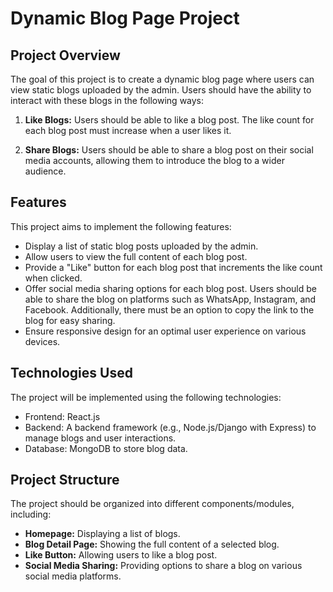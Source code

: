 # Dynamic Blog Page Project

## Project Overview

The goal of this project is to create a dynamic blog page where users can view static blogs uploaded by the admin. Users should have the ability to interact with these blogs in the following ways:

1. **Like Blogs:** Users should be able to like a blog post. The like count for each blog post must increase when a user likes it.

2. **Share Blogs:** Users should be able to share a blog post on their social media accounts, allowing them to introduce the blog to a wider audience.

## Features

This project aims to implement the following features:

- Display a list of static blog posts uploaded by the admin.
- Allow users to view the full content of each blog post.
- Provide a "Like" button for each blog post that increments the like count when clicked.
- Offer social media sharing options for each blog post. Users should be able to share the blog on platforms such as WhatsApp, Instagram, and Facebook. Additionally, there must be an option to copy the link to the blog for easy sharing.
- Ensure responsive design for an optimal user experience on various devices.

## Technologies Used

The project will be implemented using the following technologies:

- Frontend: React.js
- Backend: A backend framework (e.g., Node.js/Django with Express) to manage blogs and user interactions.
- Database: MongoDB to store blog data.

## Project Structure

The project should be organized into different components/modules, including:

- **Homepage:** Displaying a list of blogs.
- **Blog Detail Page:** Showing the full content of a selected blog.
- **Like Button:** Allowing users to like a blog post.
- **Social Media Sharing:** Providing options to share a blog on various social media platforms.


